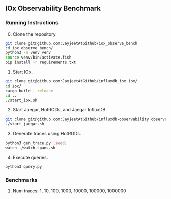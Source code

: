 ## IOx Observability Benchmark

### Running Instructions

0. Clone the repository.
```bash
git clone git@github.com:JayjeetAtGithub/iox_observe_bench
cd iox_observe_bench/
python3 -m venv venv
source venv/bin/activate.fish
pip install -r requirements.txt
```

1. Start IOx.
```bash
git clone git@github.com:JayjeetAtGithub/influxdb_iox iox/
cd iox/
cargo build --release
cd ..
./start_iox.sh
```

2. Start Jaegar, HotRODs, and Jaegar InfluxDB.
```bash
git clone git@github.com:JayjeetAtGithub/influxdb-observability observe/
./start_jaegar.sh
```

3. Generate traces using HotRODs.
```bash
python3 gen_trace.py [seed]
watch ./watch_spans.sh
```

4. Execute queries.
```bash
python3 query.py
```


### Benchmarks

1. Num traces: 1, 10, 100, 1000, 10000, 100000, 1000000